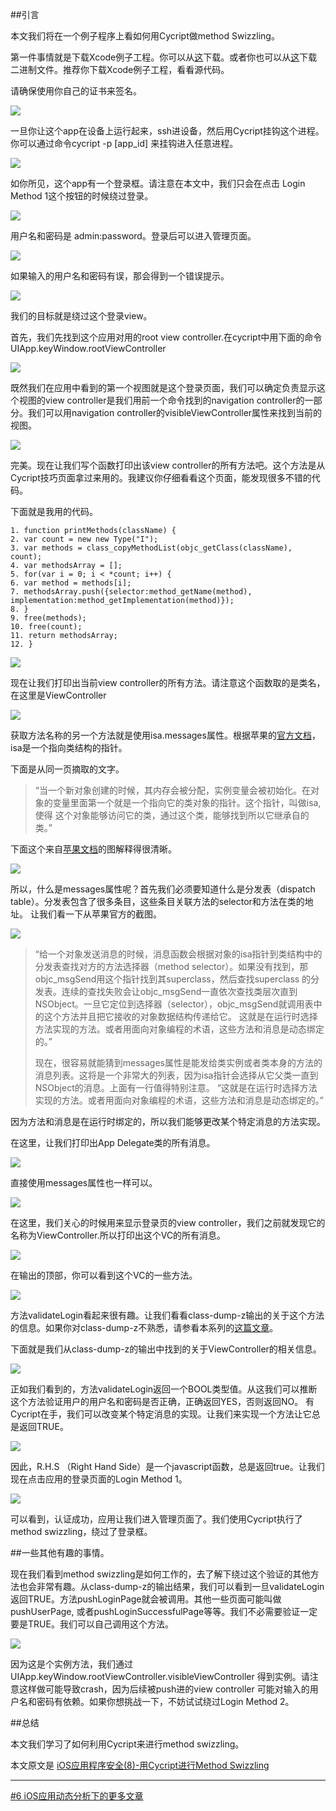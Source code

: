 ##引言

本文我们将在一个例子程序上看如何用Cycript做method Swizzling。

第一件事情就是下载Xcode例子工程。你可以从[这][1]下载。或者你也可以从[这][2]下载二进制文件。推荐你下载Xcode例子工程，看看源代码。

请确保使用你自己的证书来签名。

![](http://resources.infosecinstitute.com/wp-content/uploads/070813_1533_IOSApplicat1.png)

一旦你让这个app在设备上运行起来，ssh进设备，然后用Cycript挂钩这个进程。
你可以通过命令cycript -p [app_id] 来挂钩进入任意进程。

![](http://resources.infosecinstitute.com/wp-content/uploads/070813_1533_IOSApplicat2.png)

如你所见，这个app有一个登录框。请注意在本文中，我们只会在点击 Login Method 1这个按钮的时候绕过登录。

![](http://resources.infosecinstitute.com/wp-content/uploads/070813_1533_IOSApplicat3.png)

用户名和密码是 admin:password。登录后可以进入管理页面。

![](http://resources.infosecinstitute.com/wp-content/uploads/070813_1533_IOSApplicat4.png)


如果输入的用户名和密码有误，那会得到一个错误提示。

![](http://resources.infosecinstitute.com/wp-content/uploads/070813_1533_IOSApplicat5.png)

我们的目标就是绕过这个登录view。

首先，我们先找到这个应用对用的root view controller.在cycript中用下面的命令
UIApp.keyWindow.rootViewController

![](http://resources.infosecinstitute.com/wp-content/uploads/070813_1533_IOSApplicat6.png)

既然我们在应用中看到的第一个视图就是这个登录页面，我们可以确定负责显示这个视图的view controller是我们用前一个命令找到的navigation controller的一部分。我们可以用navigation controller的visibleViewController属性来找到当前的视图。

![](http://resources.infosecinstitute.com/wp-content/uploads/070813_1533_IOSApplicat7.png)


完美。现在让我们写个函数打印出该view controller的所有方法吧。这个方法是从Cycript技巧页面拿过来用的。我建议你仔细看看这个页面，能发现很多不错的代码。

下面就是我用的代码。

	1. function printMethods(className) {
	2. var count = new new Type("I");
	3. var methods = class_copyMethodList(objc_getClass(className), count);
	4. var methodsArray = [];
	5. for(var i = 0; i < *count; i++) {
	6. var method = methods[i];
	7. methodsArray.push({selector:method_getName(method), implementation:method_getImplementation(method)});
	8. }
	9. free(methods);
	10. free(count);
	11. return methodsArray;
	12. }


![](http://resources.infosecinstitute.com/wp-content/uploads/070813_1533_IOSApplicat8.png)

现在让我们打印出当前view controller的所有方法。请注意这个函数取的是类名，在这里是ViewController

![](http://resources.infosecinstitute.com/wp-content/uploads/070813_1533_IOSApplicat9.png)

获取方法名称的另一个方法就是使用isa.messages属性。根据苹果的[官方文档][3]，isa是一个指向类结构的指针。

下面是从同一页摘取的文字。

> “当一个新对象创建的时候，其内存会被分配，实例变量会被初始化。在对象的变量里面第一个就是一个指向它的类对象的指针。这个指针，叫做isa, 使得
> 这个对象能够访问它的类，通过这个类，能够找到所以它继承自的类。”

下面这个来自[苹果文档][3]的图解释得很清晰。

![](http://resources.infosecinstitute.com/wp-content/uploads/070813_1533_IOSApplicat10.png)

所以，什么是messages属性呢？首先我们必须要知道什么是分发表（dispatch table）。分发表包含了很多条目，这些条目关联方法的selector和方法在类的地址。
让我们看一下从苹果官方的截图。


![](http://resources.infosecinstitute.com/wp-content/uploads/070813_1533_IOSApplicat11.png)



> “给一个对象发送消息的时候，消息函数会根据对象的isa指针到类结构中的分发表查找对方的方法选择器（method selector）。如果没有找到，那objc_msgSend用这个指针找到其superclass，然后查找superclass
> 的分发表。连续的查找失败会让objc_msgSend一直依次查找类层次直到NSObject。一旦它定位到选择器（selector），objc_msgSend就调用表中的这个方法并且把它接收的对象数据结构传递给它。
> 这就是在运行时选择方法实现的方法。或者用面向对象编程的术语，这些方法和消息是动态绑定的。”
> 
> 
> 现在，很容易就能猜到messages属性是能发给类实例或者类本身的方法的消息列表。这将是一个非常大的列表，因为isa指针会选择从它父类一直到NSObject的消息。上面有一行值得特别注意。
> “这就是在运行时选择方法实现的方法。或者用面向对象编程的术语，这些方法和消息是动态绑定的。”




因为方法和消息是在运行时绑定的，所以我们能够更改某个特定消息的方法实现。

在这里，让我们打印出App Delegate类的所有消息。

![](http://resources.infosecinstitute.com/wp-content/uploads/070813_1533_IOSApplicat12.png)


直接使用messages属性也一样可以。

![](http://resources.infosecinstitute.com/wp-content/uploads/070813_1533_IOSApplicat13.png)

在这里，我们关心的时候用来显示登录页的view controller，我们之前就发现它的名称为ViewController.所以打印出这个VC的所有消息。

![](http://resources.infosecinstitute.com/wp-content/uploads/070813_1533_IOSApplicat14.png)

在输出的顶部，你可以看到这个VC的一些方法。

![](http://resources.infosecinstitute.com/wp-content/uploads/070813_1533_IOSApplicat15.png)

方法validateLogin看起来很有趣。让我们看看class-dump-z输出的关于这个方法的信息。如果你对class-dump-z不熟悉，请参看本系列的[这篇文章](http://security.ios-wiki.com/issue-3-5/)。

下面就是我们从class-dump-z的输出中找到的关于ViewController的相关信息。

![](http://resources.infosecinstitute.com/wp-content/uploads/070813_1533_IOSApplicat16.png)


正如我们看到的，方法validateLogin返回一个BOOL类型值。从这我们可以推断这个方法验证用户的用户名和密码是否正确，正确返回YES，否则返回NO。
有Cycript在手，我们可以改变某个特定消息的实现。让我们来实现一个方法让它总是返回TRUE。

![](http://resources.infosecinstitute.com/wp-content/uploads/070813_1533_IOSApplicat17.png)


因此，R.H.S （Right Hand Side）是一个javascript函数，总是返回true。让我们现在点击应用的登录页面的Login Method 1。

![](http://resources.infosecinstitute.com/wp-content/uploads/070813_1533_IOSApplicat18.png)

可以看到，认证成功，应用让我们进入管理页面了。我们使用Cycript执行了method swizzling，绕过了登录框。


##一些其他有趣的事情。

现在我们看到method swizzling是如何工作的，去了解下绕过这个验证的其他方法也会非常有趣。从class-dump-z的输出结果，我们可以看到一旦validateLogin返回TRUE。方法pushLoginPage就会被调用。其他一些页面可能叫做pushUserPage, 或者pushLoginSuccessfulPage等等。我们不必需要验证一定要是TRUE。我们可以自己调用这个方法。

![](http://resources.infosecinstitute.com/wp-content/uploads/070813_1533_IOSApplicat19.png)

因为这是个实例方法，我们通过UIApp.keyWindow.rootViewController.visibleViewController 得到实例。请注意这样做可能导致crash，因为后续被push进的view controller
可能对输入的用户名和密码有依赖。如果你想挑战一下，不妨试试绕过Login Method 2。


##总结

本文我们学习了如何利用Cycript来进行method swizzling。


本文原文是 [iOS应用程序安全(8)-用Cycript进行Method Swizzling](http://wufawei.com/2013/11/ios-application-security-8/)

[1]:https://dl.dropboxusercontent.com/u/34557464/MethodSwizzlingDemo.zip
[2]:https://dl.dropboxusercontent.com/u/34557464/MethodSwizzlingDemo.ipa
[3]:http://developer.apple.com/library/ios/
[4]:http://wufawei.com/2013/11/ios-application-security-2/
[5]:http://resources.infosecinstitute.com/ios-application-security-part-8-method-swizzling-using-cycript/


***
[#6 iOS应用动态分析下的更多文章](http://security.ios-wiki.com/issue-6/)
